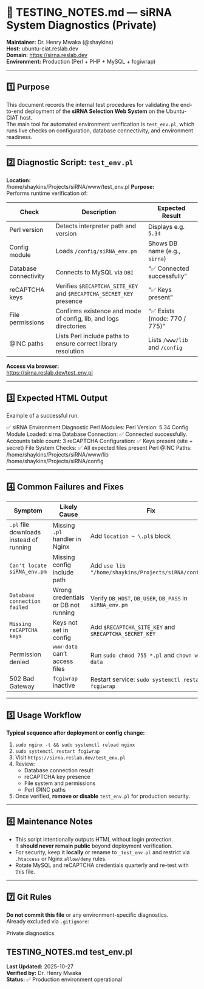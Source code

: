 # 🧪 TESTING_NOTES.md — siRNA System Diagnostics (Private)

**Maintainer:** Dr. Henry Mwaka (@shaykins)  
**Host:** ubuntu-ciat.reslab.dev  
**Domain:** https://sirna.reslab.dev  
**Environment:** Production (Perl + PHP + MySQL + fcgiwrap)

---

## 1️⃣ Purpose

This document records the internal test procedures for validating the end-to-end deployment of the **siRNA Selection Web System** on the Ubuntu-CIAT host.  
The main tool for automated environment verification is `test_env.pl`, which runs live checks on configuration, database connectivity, and environment readiness.

---

## 2️⃣ Diagnostic Script: `test_env.pl`

**Location:**  
/home/shaykins/Projects/siRNA/www/test_env.pl
**Purpose:**  
Performs runtime verification of:

| Check | Description | Expected Result |
|--------|--------------|----------------|
| Perl version | Detects interpreter path and version | Displays e.g. `5.34` |
| Config module | Loads `/config/siRNA_env.pm` | Shows DB name (e.g., `sirna`) |
| Database connectivity | Connects to MySQL via `DBI` | “✅ Connected successfully” |
| reCAPTCHA keys | Verifies `$RECAPTCHA_SITE_KEY` and `$RECAPTCHA_SECRET_KEY` presence | “✅ Keys present” |
| File permissions | Confirms existence and mode of config, lib, and logs directories | “✅ Exists (mode: 770 / 775)” |
| @INC paths | Lists Perl include paths to ensure correct library resolution | Lists `/www/lib` and `/config` |

**Access via browser:**  
https://sirna.reslab.dev/test_env.pl

---

## 3️⃣ Expected HTML Output

Example of a successful run:


✅ siRNA Environment Diagnostic
Perl Modules:
Perl Version: 5.34
Config Module Loaded: sirna
Database Connection:
✅ Connected successfully. Accounts table count: 3
reCAPTCHA Configuration:
✅ Keys present (site + secret)
File System Checks:
✅ All expected files present
Perl @INC Paths:
/home/shaykins/Projects/siRNA/www/lib
/home/shaykins/Projects/siRNA/config

---

## 4️⃣ Common Failures and Fixes

| Symptom | Likely Cause | Fix |
|----------|---------------|-----|
| `.pl` file downloads instead of running | Missing `.pl` handler in Nginx | Add `location ~ \.pl$` block |
| `Can't locate siRNA_env.pm` | Missing config include path | Add `use lib "/home/shaykins/Projects/siRNA/config";` |
| `Database connection failed` | Wrong credentials or DB not running | Verify `DB_HOST`, `DB_USER`, `DB_PASS` in `siRNA_env.pm` |
| `Missing reCAPTCHA keys` | Keys not set in config | Add `$RECAPTCHA_SITE_KEY` and `$RECAPTCHA_SECRET_KEY` |
| Permission denied | `www-data` can’t access files | Run `sudo chmod 755 *.pl` and `chown www-data` |
| 502 Bad Gateway | `fcgiwrap` inactive | Restart service: `sudo systemctl restart fcgiwrap` |

---

## 5️⃣ Usage Workflow

**Typical sequence after deployment or config change:**

1. `sudo nginx -t && sudo systemctl reload nginx`
2. `sudo systemctl restart fcgiwrap`
3. Visit `https://sirna.reslab.dev/test_env.pl`
4. Review:
   - Database connection result  
   - reCAPTCHA key presence  
   - File system and permissions  
   - Perl @INC paths
5. Once verified, **remove or disable** `test_env.pl` for production security.

---

## 6️⃣ Maintenance Notes

- This script intentionally outputs HTML without login protection.  
  It **should never remain public** beyond deployment verification.
- For security, keep it **locally** or rename to `_test_env.pl` and restrict via `.htaccess` or Nginx `allow/deny` rules.
- Rotate MySQL and reCAPTCHA credentials quarterly and re-test with this file.

---

## 7️⃣ Git Rules

**Do not commit this file** or any environment-specific diagnostics.  
Already excluded via `.gitignore`:


Private diagnostics

TESTING_NOTES.md
test_env.pl
---

**Last Updated:** 2025-10-27  
**Verified by:** Dr. Henry Mwaka  
**Status:** ✅ Production environment operational

